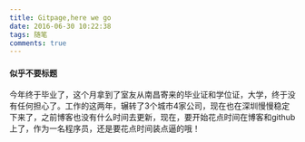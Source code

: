 ```yaml
---
title: Gitpage,here we go
date: 2016-06-30 10:22:38
tags: 随笔
comments: true
---
```


#### 似乎不要标题
今年终于毕业了，这个月拿到了室友从南昌寄来的毕业证和学位证，大学，终于没有任何担心了。工作的这两年，辗转了3个城市4家公司，现在也在深圳慢慢稳定下来了，之前博客也没有什么时间去更新，现在，要开始花点时间在博客和github上了，作为一名程序员，还是要花点时间装点逼的哦！
